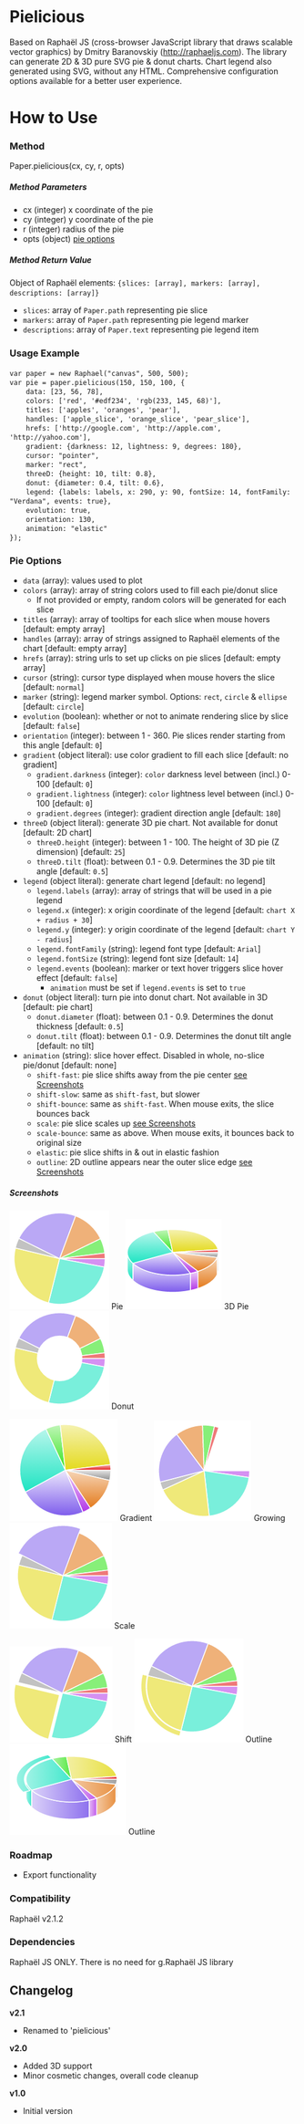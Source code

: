 Pielicious
=========

Based on Raphaël JS (cross-browser JavaScript library that draws scalable vector graphics) by Dmitry Baranovskiy (http://raphaeljs.com).
The library can generate 2D & 3D pure SVG pie & donut charts. Chart legend also generated using SVG, without any HTML.
Comprehensive configuration options available for a better user experience.

How to Use
==========

### Method
Paper.pielicious(cx, cy, r, opts)

##### Method Parameters
 - cx (integer) x coordinate of the pie
 - cy (integer) y coordinate of the pie
 - r (integer) radius of the pie
 - opts (object) [pie options](#pie-options)
 
##### Method Return Value 
Object of Raphaël elements: `{slices: [array], markers: [array], descriptions: [array]}`
- `slices`: array of `Paper.path` representing pie slice
- `markers`: array of `Paper.path` representing pie legend marker 
- `descriptions`: array of `Paper.text` representing pie legend item

### Usage Example
```
var paper = new Raphael("canvas", 500, 500);
var pie = paper.pielicious(150, 150, 100, {
    data: [23, 56, 78],
    colors: ['red', '#edf234', 'rgb(233, 145, 68)'],
    titles: ['apples', 'oranges', 'pear'],
    handles: ['apple_slice', 'orange_slice', 'pear_slice'],
    hrefs: ['http://google.com', 'http://apple.com', 'http://yahoo.com'],
    gradient: {darkness: 12, lightness: 9, degrees: 180},
    cursor: "pointer",
    marker: "rect",
    threeD: {height: 10, tilt: 0.8},
    donut: {diameter: 0.4, tilt: 0.6},
    legend: {labels: labels, x: 290, y: 90, fontSize: 14, fontFamily: "Verdana", events: true},
    evolution: true,
    orientation: 130,
    animation: "elastic"
});
```
### Pie Options

- `data` (array): values used to plot
- `colors` (array): array of string colors used to fill each pie/donut slice
    - If not provided or empty, random colors will be generated for each slice
- `titles` (array): array of tooltips for each slice when mouse hovers [default: empty array]
- `handles` (array): array of strings assigned to Raphaël elements of the chart [default: empty array]
- `hrefs` (array): string urls to set up clicks on pie slices [default: empty array]
- `cursor` (string): cursor type displayed when mouse hovers the slice [default: `normal`]
- `marker` (string): legend marker symbol. Options: `rect`, `circle` & `ellipse` [default: `circle`]
- `evolution` (boolean): whether or not to animate rendering slice by slice [default: `false`]
- `orientation` (integer): between 1 - 360. Pie slices render starting from this angle [default: `0`]
- `gradient` (object literal): use color gradient to fill each slice [default: no gradient]
    - `gradient.darkness` (integer): `color` darkness level between (incl.) 0-100 [default: `0`]
    - `gradient.lightness` (integer): `color` lightness level between (incl.) 0-100 [default: `0`]
    - `gradient.degrees` (integer): gradient direction angle [default: `180`]
- `threeD` (object literal): generate 3D pie chart. Not available for donut [default: 2D chart]
    - `threeD.height` (integer): between 1 - 100. The height of 3D pie (Z dimension) [default: `25`]
    - `threeD.tilt` (float): between 0.1 - 0.9. Determines the 3D pie tilt angle [default: `0.5`]
- `legend` (object literal): generate chart legend [default: no legend]
    - `legend.labels` (array): array of strings that will be used in a pie legend
    - `legend.x` (integer): x origin coordinate of the legend [default: `chart X + radius + 30`]
    - `legend.y` (integer): y origin coordinate of the legend [default: `chart Y - radius`]
    - `legend.fontFamily` (string): legend font type [default: `Arial`]
    - `legend.fontSize` (string): legend font size [default: `14`]
    - `legend.events` (boolean): marker or text hover triggers slice hover effect [default: `false`]
        - `animation` must be set if `legend.events` is set to `true`
- `donut` (object literal): turn pie into donut chart. Not available in 3D [default: pie chart]
    - `donut.diameter` (float): between 0.1 - 0.9. Determines the donut thickness [default: `0.5`]
    - `donut.tilt` (float): between 0.1 - 0.9. Determines the donut tilt angle [default: no tilt]
- `animation` (string): slice hover effect. Disabled in whole, no-slice pie/donut [default: none]
    - `shift-fast`: pie slice shifts away from the pie center [see Screenshots](#screenshots)
    - `shift-slow`: same as `shift-fast`, but slower
    - `shift-bounce`: same as `shift-fast`. When mouse exits, the slice bounces back
    - `scale`: pie slice scales up [see Screenshots](#screenshots)
    - `scale-bounce`: same as above. When mouse exits, it bounces back to original size
    - `elastic`: pie slice shifts in & out in elastic fashion
    - `outline`: 2D outline appears near the outer slice edge [see Screenshots](#screenshots)

##### Screenshots
![Pie](screenshots/pie.png?raw=true) Pie
![3D Pie](screenshots/3d.png?raw=true) 3D Pie
![Donut](screenshots/donut.png?raw=true) Donut

![Gradient](screenshots/gradient.png?raw=true) Gradient
![Growing](screenshots/growing.png?raw=true) Growing
![Scale](screenshots/scale.png?raw=true) Scale

![Shift](screenshots/shift.png?raw=true) Shift
![Outline](screenshots/outline.png?raw=true) Outline
![Outline](screenshots/3d-outline.png?raw=true) Outline

### Roadmap
 * Export functionality

### Compatibility
Raphaël v2.1.2

### Dependencies
Raphaël JS ONLY. There is no need for g.Raphaël JS library

Changelog
-----

**v2.1**

 * Renamed to 'pielicious'

**v2.0**

 * Added 3D support
 * Minor cosmetic changes, overall code cleanup

**v1.0**

 * Initial version
